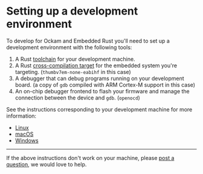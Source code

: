 # Setting up a development environment

To develop for Ockam and Embedded Rust you'll need to set up a development environment with the following tools:

1. A Rust [toolchain] for your development machine.
2. A Rust [cross-compilation target] for the embedded system you're targeting. (`thumbv7em-none-eabihf` in this case)
3. A debugger that can debug programs running on your development board. (a copy of `gdb` compiled with ARM Cortex-M support in this case)
4. An on-chip debugger frontend to flash your firmware and manage the connection between the device and `gdb`. (`openocd`)

[toolchain]: https://rust-lang.github.io/rustup/concepts/toolchains.html
[cross-compilation target]: https://rust-lang.github.io/rustup/cross-compilation.html


See the instructions corresponding to your development machine for more information:

<ul>
<li><a href="./linux.md">Linux</a></li>
<li><a href="./macos.md">macOS</a></li>
<li><a href="./windows.md">Windows</a></li>
</ul>


----

If the above instructions don't work on your machine, please
[post a question](https://github.com/ockam-network/ockam/discussions/1642),
we would love to help.
